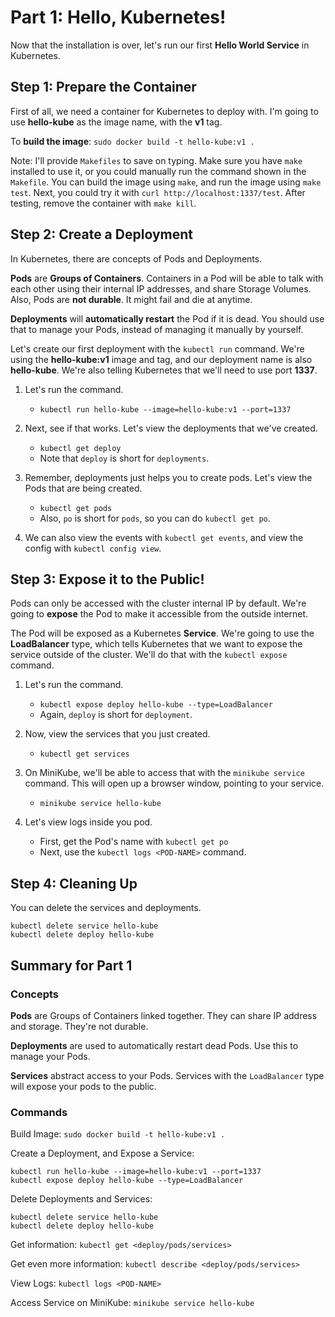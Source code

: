 # Part 1: Hello, Kubernetes!

Now that the installation is over, let's run our first **Hello World Service** in Kubernetes.

## Step 1: Prepare the Container

First of all, we need a container for Kubernetes to deploy with.
I'm going to use **hello-kube** as the image name, with the **v1** tag.

To **build the image**: `sudo docker build -t hello-kube:v1 .`

Note: I'll provide `Makefiles` to save on typing.
Make sure you have `make` installed to use it, or you could manually run the command
shown in the `Makefile`. You can build the image using `make`, and run the image
using `make test`. Next, you could try it with `curl http://localhost:1337/test`.
After testing, remove the container with `make kill`.

## Step 2: Create a Deployment

In Kubernetes, there are concepts of Pods and Deployments.

**Pods** are **Groups of Containers**. Containers in a Pod will be able to
talk with each other using their internal IP addresses, and share Storage Volumes.
Also, Pods are **not durable**. It might fail and die at anytime.

**Deployments** will **automatically restart** the Pod if it is dead. You should
use that to manage your Pods, instead of managing it manually by yourself.

Let's create our first deployment with the `kubectl run` command. We're using the
**hello-kube:v1** image and tag, and our deployment name is also **hello-kube**.
We're also telling Kubernetes that we'll need to use port **1337**.

1. Let's run the command.
   - `kubectl run hello-kube --image=hello-kube:v1 --port=1337`

2. Next, see if that works. Let's view the deployments that we've created.
   - `kubectl get deploy`
   - Note that `deploy` is short for `deployments`.

3. Remember, deployments just helps you to create pods. Let's view the Pods that are being created.
   - `kubectl get pods`
   - Also, `po` is short for `pods`, so you can do `kubectl get po`.

4. We can also view the events with `kubectl get events`, and view the config with `kubectl config view`.

## Step 3: Expose it to the Public!

Pods can only be accessed with the cluster internal IP by default.
We're going to **expose** the Pod to make it accessible from the outside internet.

The Pod will be exposed as a Kubernetes **Service**. We're going to use the **LoadBalancer**
type, which tells Kubernetes that we want to expose the service outside of the cluster.
We'll do that with the `kubectl expose` command.

1. Let's run the command.
   - `kubectl expose deploy hello-kube --type=LoadBalancer`
   - Again, `deploy` is short for `deployment`.

2. Now, view the services that you just created.
   - `kubectl get services`

3. On MiniKube, we'll be able to access that with the `minikube service` command.
   This will open up a browser window, pointing to your service.
   - `minikube service hello-kube`

4. Let's view logs inside you pod.
   - First, get the Pod's name with `kubectl get po`
   - Next, use the `kubectl logs <POD-NAME>` command.

## Step 4: Cleaning Up

You can delete the services and deployments.

```
kubectl delete service hello-kube
kubectl delete deploy hello-kube
```

## Summary for Part 1

### Concepts

**Pods** are Groups of Containers linked together. They can share IP address and storage. They're not durable.

**Deployments** are used to automatically restart dead Pods. Use this to manage your Pods.

**Services** abstract access to your Pods. Services with the `LoadBalancer` type will expose your pods to the public.

### Commands

Build Image: `sudo docker build -t hello-kube:v1 .`

Create a Deployment, and Expose a Service:

```
kubectl run hello-kube --image=hello-kube:v1 --port=1337
kubectl expose deploy hello-kube --type=LoadBalancer
```

Delete Deployments and Services:

```
kubectl delete service hello-kube
kubectl delete deploy hello-kube
```

Get information: `kubectl get <deploy/pods/services>`

Get even more information: `kubectl describe <deploy/pods/services>`

View Logs: `kubectl logs <POD-NAME>`

Access Service on MiniKube: `minikube service hello-kube`
